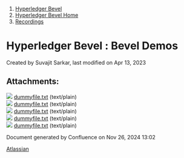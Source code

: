 1. [Hyperledger Bevel](index.html)
2. [Hyperledger Bevel Home](Hyperledger-Bevel-Home_21954565.html)
3. [Recordings](Recordings_21960999.html)

# Hyperledger Bevel : Bevel Demos

Created by Suvajit Sarkar, last modified on Apr 13, 2023

## Attachments:

![](images/icons/bullet_blue.gif) [dummyfile.txt](attachments/21960997/21961043.txt) (text/plain)  
![](images/icons/bullet_blue.gif) [dummyfile.txt](attachments/21960997/21961039.txt) (text/plain)  
![](images/icons/bullet_blue.gif) [dummyfile.txt](attachments/21960997/21961016.txt) (text/plain)  
![](images/icons/bullet_blue.gif) [dummyfile.txt](attachments/21960997/21961011.txt) (text/plain)  
![](images/icons/bullet_blue.gif) [dummyfile.txt](attachments/21960997/21961008.txt) (text/plain)

Document generated by Confluence on Nov 26, 2024 13:02

[Atlassian](http://www.atlassian.com/)
